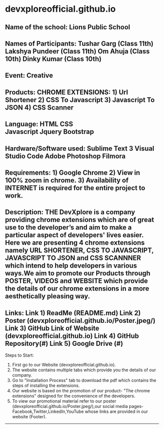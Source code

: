 # devxploreofficial.github.io
Name of the school:      Lions Public School
----------------------------------------------------------------------------------------------------------------------------
Names of Participants:   Tushar Garg (Class 11th)
                         Lakshya Pundeer (Class 11th) 
                         Om Ahuja (Class 10th)
                         Dinky Kumar (Class 10th)
----------------------------------------------------------------------------------------------------------------------------
Event:                   Creative
----------------------------------------------------------------------------------------------------------------------------
Products:                CHROME EXTENSIONS:
                         1) Url Shortener
                         2) CSS To Javascript
                         3) Javascript To JSON
                         4) CSS Scanner
----------------------------------------------------------------------------------------------------------------------------
Language:                HTML
                         CSS                   
                         Javascript
                         Jquery
                         Bootstrap
----------------------------------------------------------------------------------------------------------------------------
Hardware/Software used:  Sublime Text 3
                         Visual Studio Code
                         Adobe Photoshop
                         Filmora
----------------------------------------------------------------------------------------------------------------------------                                 
Requirements:            1) Google Chrome
                         2) View in 100% zoom in chrome.
                         3) Availability of INTERNET is required for the entire project to work.
----------------------------------------------------------------------------------------------------------------------------
Description:
THE DevXplore is a company providing chrome extensions which are of great use to the developer’s and aim to make a particular aspect of developers' lives easier. Here we are presenting 4 chrome extensions namely URL SHORTENER, CSS TO JAVASCRIPT, JAVASCRIPT TO JSON and CSS SCANNNER which intend to help developers in various ways.We aim to promote our Products through POSTER, VIDEOS and WEBSITE which provide the details of our chrome extensions in a more aesthetically pleasing way.
----------------------------------------------------------------------------------------------------------------------------
Links:
Link 1) ReadMe (README.md)
Link 2) Poster (devxploreofficial.github.io/Poster.jpeg/)
Link 3) GitHub Link of Website (devxploreofficial.github.io)
Link 4) GitHub Repository(#)
Link 5) Google Drive (#)
----------------------------------------------------------------------------------------------------------------------------
Steps to Start:
1) First go to our Website (devxploreofficial.github.io).
2) The website contains multiple tabs which provide you the details of our company.
3) Go to "Installation Process" tab to download the pdf which contains the steps of installing the extensions.
4) Our website is based on the promotion of our product- "The chrome extensions" designed for the convenience of the developers.
5) To view our promotional material refer to our poster (devxploreofficial.github.io/Poster.jpeg/),our social media pages-Facebook,Twitter,LinkedIn,YouTube whose links are provided in our website (Footer). 
----------------------------------------------------------------------------------------------------------------------------
